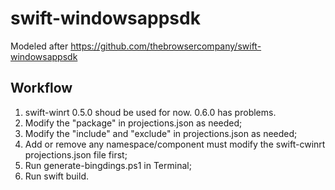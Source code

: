 # swift-windowsappsdk
Modeled after https://github.com/thebrowsercompany/swift-windowsappsdk

## Workflow

1. swift-winrt 0.5.0 shoud be used for now. 0.6.0 has problems.
2. Modify the "package" in projections.json as needed;
3. Modify the "include" and "exclude" in projections.json as needed;
4. Add or remove any namespace/component must modify the swift-cwinrt projections.json file first;
5. Run generate-bingdings.ps1 in Terminal;
6. Run swift build.
